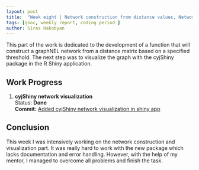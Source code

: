 ```yaml
---
layout: post
title:  "Week eight | Network construction from distance values, Network visualization"
tags: [gsoc, weekly report, coding period ]
author: Siras Hakobyan
---
```


This part of the work is dedicated to the development of a function that will construct a graphNEL network from a distance matrix based on a specified threshold. The next step was to visualize the graph with the cyjShiny package in the R Shiny application.

## Work Progress

1. **cyjShiny network visualization**  
    Status: **Done**    
    **Commit:** [Added cyjShiny network visualization in shiny app](https://github.com/hakobyansiras/tumorcomparer/commit/c305a68915601b85e93275ab8049f4a26583371a)

## Conclusion  

This week I was intensively working on the network construction and visualization part. It was really hard to work with the new package which lacks documentation and error handling. However, with the help of my mentor, I managed to overcome all problems and finish the task. 
